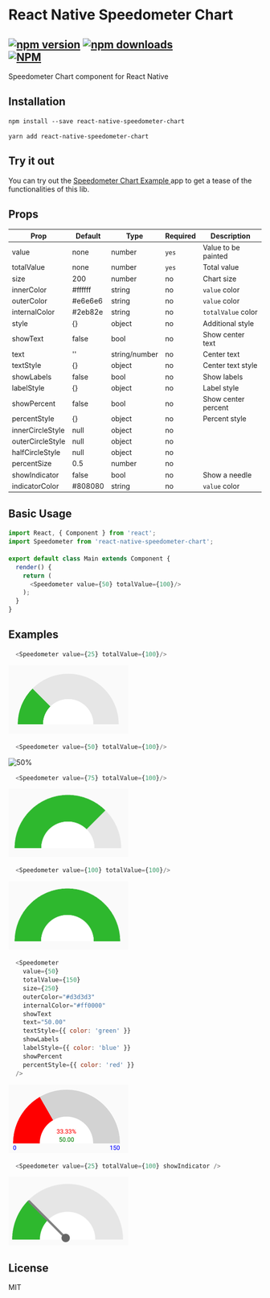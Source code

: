 # React Native Speedometer Chart
[![npm version](https://badge.fury.io/js/react-native-speedometer-chart.svg)](https://badge.fury.io/js/react-native-speedometer-chart) [![npm downloads](https://img.shields.io/npm/dt/react-native-speedometer-chart.svg)](https://npm-stat.com/charts.html?package=react-native-speedometer-chart)  
[![NPM](https://nodei.co/npm/react-native-speedometer-chart.png?downloads=true)](https://nodei.co/npm/react-native-speedometer-chart/)
---
Speedometer Chart component for React Native

## Installation

```
npm install --save react-native-speedometer-chart
```
```
yarn add react-native-speedometer-chart
```

## Try it out
You can try out the [Speedometer Chart Example
](https://expo.io/@lucasmonteiro1/speedometer-chart-example) app to get a tease of the functionalities of this lib.


## Props
| Prop | Default | Type | Required | Description |
| --- | --- | --- | --- | --- |
| value | none | number | `yes` | Value to be painted |
| totalValue | none | number | `yes` | Total value |
| size | 200 | number | no | Chart size |
| innerColor | #ffffff | string | no | `value` color |
| outerColor | #e6e6e6 | string | no | `value` color |
| internalColor | #2eb82e | string | no | `totalValue` color |
| style | {} | object | no | Additional style |
| showText | false | bool | no | Show center text |
| text | '' | string/number | no | Center text |
| textStyle | {} | object | no | Center text style |
| showLabels | false | bool | no | Show labels |
| labelStyle | {} | object | no | Label style |
| showPercent | false | bool | no | Show center percent |
| percentStyle | {} | object | no | Percent style |
| innerCircleStyle | null | object | no | |
| outerCircleStyle | null | object | no | |
| halfCircleStyle | null | object | no | |
| percentSize | 0.5 | number | no | |
| showIndicator | false | bool | no | Show a needle |
| indicatorColor | #808080 | string | no | `value` color |

## Basic Usage

```javascript
import React, { Component } from 'react';
import Speedometer from 'react-native-speedometer-chart';

export default class Main extends Component {
  render() {
    return (
      <Speedometer value={50} totalValue={100}/>
    );
  }
}
```

## Examples

```javascript
  <Speedometer value={25} totalValue={100}/>
```
![25%](docs/image2.png?raw=true "25% of value")
```javascript
  <Speedometer value={50} totalValue={100}/>
```
![50%](docs/image1.png?raw=true "50% of value")
```javascript
  <Speedometer value={75} totalValue={100}/>
```
![75%](docs/image3.png?raw=true "75% of value")
```javascript
  <Speedometer value={100} totalValue={100}/>
```
![100%](docs/image4.png?raw=true "100% of value")
```javascript
  <Speedometer
    value={50}
    totalValue={150}
    size={250}
    outerColor="#d3d3d3"
    internalColor="#ff0000"
    showText
    text="50.00"
    textStyle={{ color: 'green' }}
    showLabels
    labelStyle={{ color: 'blue' }}
    showPercent
    percentStyle={{ color: 'red' }}
  />
```
![Total usage](docs/image5.png?raw=true "total usage")

```javascript
  <Speedometer value={25} totalValue={100} showIndicator />
```
![](docs/image6.png?raw=true "Needle indicator")

## License
MIT
